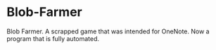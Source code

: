 # Blob-Farmer
Blob Farmer. A scrapped game that was intended for OneNote. Now a program that is fully automated.
